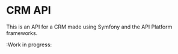 # CRM API
This is an API for a CRM made using Symfony and the API Platform frameworks.



:Work in progress:
